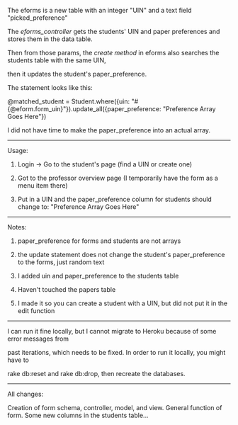 The eforms is a new table with an integer "UIN" and a text field "picked_preference"

The *eforms_controller* gets the students' UIN and paper preferences and stores them in the data table.

Then from those params, the *create method* in eforms also searches the students table with the same UIN,

then it updates the student's paper_preference.

The statement looks like this:

@matched_student = Student.where({uin: "#{@eform.form_uin}"}).update_all({paper_preference: "Preference Array Goes Here"})

I did not have time to make the paper_preference into an actual array.

------

Usage:

1. Login -> Go to the student's page (find a UIN or create one)

2. Got to the professor overview page (I temporarily have the form as a menu item there)

3. Put in a UIN and the paper_preference column for students should change to: "Preference Array Goes Here"

------

Notes:

1. paper_preference for forms and students are not arrays

2. the update statement does not change the student's paper_preference to the forms, just random text

3. I added uin and paper_preference to the students table

4. Haven't touched the papers table

5. I made it so you can create a student with a UIN, but did not put it in the edit function

------

I can run it fine locally, but I cannot migrate to Heroku because of some error messages from

past iterations, which needs to be fixed. In order to run it locally, you might have to 

rake db:reset and rake db:drop, then recreate the databases.

------

All changes:

Creation of form schema, controller, model, and view. General function of form. Some new columns in the 
students table...
